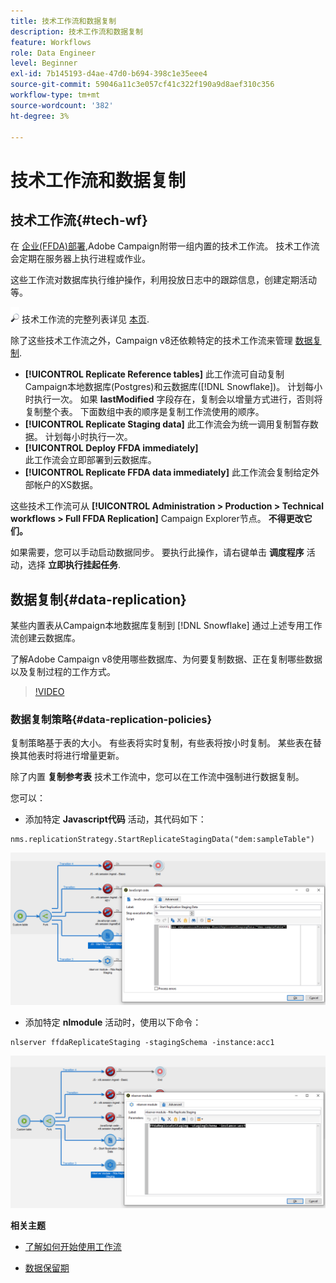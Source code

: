 ```yaml
---
title: 技术工作流和数据复制
description: 技术工作流和数据复制
feature: Workflows
role: Data Engineer
level: Beginner
exl-id: 7b145193-d4ae-47d0-b694-398c1e35eee4
source-git-commit: 59046a11c3e057cf41c322f190a9d8aef310c356
workflow-type: tm+mt
source-wordcount: '382'
ht-degree: 3%

---
```


# 技术工作流和数据复制

## 技术工作流{#tech-wf}

在 [企业(FFDA)部署](enterprise-deployment.md),Adobe Campaign附带一组内置的技术工作流。 技术工作流会定期在服务器上执行进程或作业。

这些工作流对数据库执行维护操作，利用投放日志中的跟踪信息，创建定期活动等。

![](../assets/do-not-localize/glass.png) 技术工作流的完整列表详见 [本页](https://experienceleague.adobe.com/docs/campaign/automation/workflows/introduction/wf-type/technical-workflows.html).

除了这些技术工作流之外，Campaign v8还依赖特定的技术工作流来管理 [数据复制](#data-replication).

* **[!UICONTROL Replicate Reference tables]**
此工作流可自动复制Campaign本地数据库(Postgres)和云数据库([!DNL Snowflake])。 计划每小时执行一次。 如果 **lastModified** 字段存在，复制会以增量方式进行，否则将复制整个表。 下面数组中表的顺序是复制工作流使用的顺序。
* **[!UICONTROL Replicate Staging data]**
此工作流会为统一调用复制暂存数据。 计划每小时执行一次。
* **[!UICONTROL Deploy FFDA immediately]**\
   此工作流会立即部署到云数据库。
* **[!UICONTROL Replicate FFDA data immediately]**
此工作流会复制给定外部帐户的XS数据。

这些技术工作流可从 **[!UICONTROL Administration > Production > Technical workflows > Full FFDA Replication]** Campaign Explorer节点。 **不得更改它们。**

如果需要，您可以手动启动数据同步。 要执行此操作，请右键单击 **调度程序** 活动，选择 **立即执行挂起任务**.

## 数据复制{#data-replication}

某些内置表从Campaign本地数据库复制到 [!DNL Snowflake] 通过上述专用工作流创建云数据库。

了解Adobe Campaign v8使用哪些数据库、为何要复制数据、正在复制哪些数据以及复制过程的工作方式。

>[!VIDEO](https://video.tv.adobe.com/v/334460?quality=12)


### 数据复制策略{#data-replication-policies}

复制策略基于表的大小。 有些表将实时复制，有些表将按小时复制。 某些表在替换其他表时将进行增量更新。

除了内置 **复制参考表** 技术工作流中，您可以在工作流中强制进行数据复制。

您可以：

* 添加特定 **Javascript代码** 活动，其代码如下：

```
nms.replicationStrategy.StartReplicateStagingData("dem:sampleTable")
```

![](assets/jscode.png)


* 添加特定 **nlmodule** 活动时，使用以下命令：

```
nlserver ffdaReplicateStaging -stagingSchema -instance:acc1
```

![](assets/nlmodule.png)


**相关主题**

* [了解如何开始使用工作流](https://experienceleague.adobe.com/docs/campaign/automation/workflows/introduction/about-workflows.html)

* [数据保留期](../dev/datamodel-best-practices.md#data-retention)
